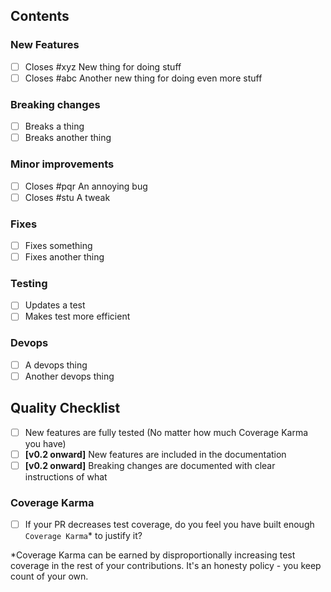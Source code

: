 
<!-- PRs from release/x.y.z branches will be used to create Release Notes so make sure they contain everything -->
<!-- Please don't add features not discussed in an issue first -->

## Contents

### New Features

<!-- Write `Closes #xyz` to link issues that this PR completes,
           `WIP on #xyz` to link issues that this PR works toward. -->

- [ ] Closes #xyz New thing for doing stuff
- [ ] Closes #abc Another new thing for doing even more stuff

### Breaking changes

<!-- Breaking changes and how to work around them should be covered in the docs -->

- [ ] Breaks a thing
- [ ] Breaks another thing

### Minor improvements

- [ ] Closes #pqr An annoying bug
- [ ] Closes #stu A tweak

### Fixes

- [ ] Fixes something
- [ ] Fixes another thing

### Testing

- [ ] Updates a test
- [ ] Makes test more efficient

### Devops

- [ ] A devops thing
- [ ] Another devops thing

## Quality Checklist

- [ ] New features are fully tested (No matter how much Coverage Karma you have)
- [ ] **[v0.2 onward]** New features are included in the documentation
- [ ] **[v0.2 onward]** Breaking changes are documented with clear instructions of what 

### Coverage Karma

- [ ] If your PR decreases test coverage, do you feel you have built enough `Coverage Karma`* to justify it?

*Coverage Karma can be earned by disproportionally increasing test coverage in the rest of your contributions.
It's an honesty policy - you keep count of your own.
